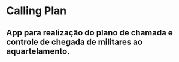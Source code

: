 # Calling Plan

## App para realização do plano de chamada e controle de chegada de militares ao aquartelamento.
